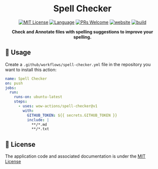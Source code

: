<h1 align="center">Spell Checker</h1>

<p align="center">
  <a href="/wow-actions/spell-checker/blob/master/LICENSE"><img alt="MIT License" src="https://img.shields.io/github/license/wow-actions/spell-checker?style=flat-square"></a>
  <a href="https://www.typescriptlang.org" rel="nofollow"><img alt="Language" src="https://img.shields.io/badge/language-TypeScript-blue.svg?style=flat-square"></a>
  <a href="https://github.com/wow-actions/spell-checker/pulls"><img alt="PRs Welcome" src="https://img.shields.io/badge/PRs-Welcome-brightgreen.svg?style=flat-square" ></a>
  <a href="https://github.com/marketplace/actions/spell-checker" rel="nofollow"><img alt="website" src="https://img.shields.io/static/v1?label=&labelColor=505050&message=Marketplace&color=0076D6&style=flat-square&logo=google-chrome&logoColor=0076D6" ></a>
  <a href="https://github.com/wow-actions/spell-checker/actions/workflows/release.yml"><img alt="build" src="https://img.shields.io/github/workflow/status/wow-actions/spell-checker/Release/master?logo=github&style=flat-square" ></a>
</p>

<p align="center">
  <strong>Check and Annotate files with spelling suggestions to improve your spelling.</strong>
</p>

## 🚀 Usage

Create a `.github/workflows/spell-checker.yml` file in the repository you want to install this action:

```yml
name: Spell Checker
on: push
jobs:
  run:
    runs-on: ubuntu-latest
    steps:
      - uses: wow-actions/spell-checker@v1
        with:
          GITHUB_TOKEN: ${{ secrets.GITHUB_TOKEN }}
          include: |
            **/*.md
            **/*.txt
```

## 🔖 License

The application code and associated documentation is under the [MIT License](LICENSE)
